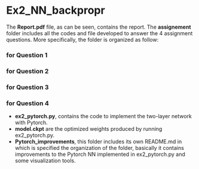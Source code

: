# Ex2_NN_backpropr

The **Report.pdf** file, as can be seen, contains the report. The **assignement** folder includes all the codes and file developed to answer the 4 assignment questions. More specifically, the folder is organized as follow:  

### for Question 1  

### for Question 2  

### for Question 3  

### for Question 4  
- **ex2_pytorch.py**, contains the code to implement the two-layer network with Pytorch.  
- **model.ckpt** are the optimized weights produced by running ex2_pytorch.py.  
- **Pytorch_improvements**, this folder includes its own README.md in which is specified the organization of the folder, basically it contains improvements to the Pytorch NN implemented in ex2_pytorch.py and some visualization tools.  
